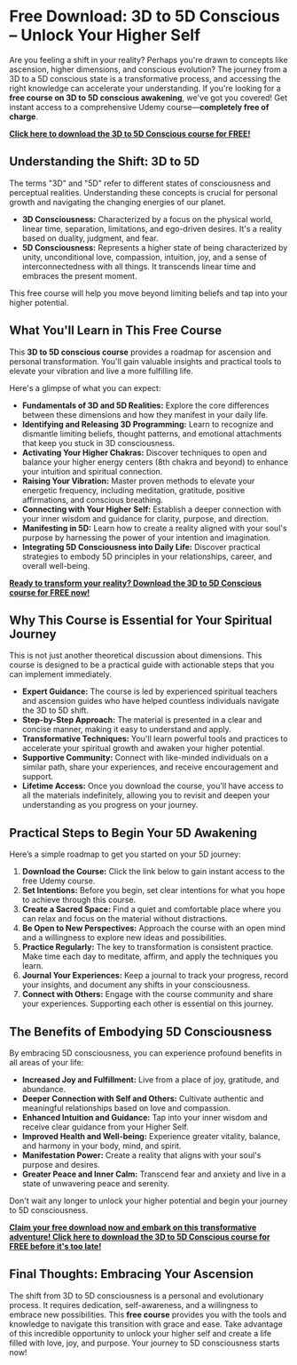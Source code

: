 # Free Download: 3D to 5D Conscious – Unlock Your Higher Self

Are you feeling a shift in your reality? Perhaps you're drawn to concepts like ascension, higher dimensions, and conscious evolution? The journey from a 3D to a 5D conscious state is a transformative process, and accessing the right knowledge can accelerate your understanding. If you're looking for a **free course on 3D to 5D conscious awakening**, we've got you covered! Get instant access to a comprehensive Udemy course—**completely free of charge**.

[**Click here to download the 3D to 5D Conscious course for FREE!**](https://udemywork.com/3d-to-5d-conscious)

## Understanding the Shift: 3D to 5D

The terms "3D" and "5D" refer to different states of consciousness and perceptual realities. Understanding these concepts is crucial for personal growth and navigating the changing energies of our planet.

*   **3D Consciousness:** Characterized by a focus on the physical world, linear time, separation, limitations, and ego-driven desires. It's a reality based on duality, judgment, and fear.
*   **5D Consciousness:** Represents a higher state of being characterized by unity, unconditional love, compassion, intuition, joy, and a sense of interconnectedness with all things. It transcends linear time and embraces the present moment.

This free course will help you move beyond limiting beliefs and tap into your higher potential.

## What You'll Learn in This Free Course

This **3D to 5D conscious course** provides a roadmap for ascension and personal transformation. You'll gain valuable insights and practical tools to elevate your vibration and live a more fulfilling life.

Here's a glimpse of what you can expect:

*   **Fundamentals of 3D and 5D Realities:** Explore the core differences between these dimensions and how they manifest in your daily life.
*   **Identifying and Releasing 3D Programming:** Learn to recognize and dismantle limiting beliefs, thought patterns, and emotional attachments that keep you stuck in 3D consciousness.
*   **Activating Your Higher Chakras:** Discover techniques to open and balance your higher energy centers (8th chakra and beyond) to enhance your intuition and spiritual connection.
*   **Raising Your Vibration:** Master proven methods to elevate your energetic frequency, including meditation, gratitude, positive affirmations, and conscious breathing.
*   **Connecting with Your Higher Self:** Establish a deeper connection with your inner wisdom and guidance for clarity, purpose, and direction.
*   **Manifesting in 5D:** Learn how to create a reality aligned with your soul's purpose by harnessing the power of your intention and imagination.
*   **Integrating 5D Consciousness into Daily Life:** Discover practical strategies to embody 5D principles in your relationships, career, and overall well-being.

[**Ready to transform your reality? Download the 3D to 5D Conscious course for FREE now!**](https://udemywork.com/3d-to-5d-conscious)

## Why This Course is Essential for Your Spiritual Journey

This is not just another theoretical discussion about dimensions. This course is designed to be a practical guide with actionable steps that you can implement immediately.

*   **Expert Guidance:** The course is led by experienced spiritual teachers and ascension guides who have helped countless individuals navigate the 3D to 5D shift.
*   **Step-by-Step Approach:** The material is presented in a clear and concise manner, making it easy to understand and apply.
*   **Transformative Techniques:** You'll learn powerful tools and practices to accelerate your spiritual growth and awaken your higher potential.
*   **Supportive Community:** Connect with like-minded individuals on a similar path, share your experiences, and receive encouragement and support.
*   **Lifetime Access:** Once you download the course, you'll have access to all the materials indefinitely, allowing you to revisit and deepen your understanding as you progress on your journey.

## Practical Steps to Begin Your 5D Awakening

Here’s a simple roadmap to get you started on your 5D journey:

1.  **Download the Course:** Click the link below to gain instant access to the free Udemy course.
2.  **Set Intentions:** Before you begin, set clear intentions for what you hope to achieve through this course.
3.  **Create a Sacred Space:** Find a quiet and comfortable place where you can relax and focus on the material without distractions.
4.  **Be Open to New Perspectives:** Approach the course with an open mind and a willingness to explore new ideas and possibilities.
5.  **Practice Regularly:** The key to transformation is consistent practice. Make time each day to meditate, affirm, and apply the techniques you learn.
6.  **Journal Your Experiences:** Keep a journal to track your progress, record your insights, and document any shifts in your consciousness.
7.  **Connect with Others:** Engage with the course community and share your experiences. Supporting each other is essential on this journey.

## The Benefits of Embodying 5D Consciousness

By embracing 5D consciousness, you can experience profound benefits in all areas of your life:

*   **Increased Joy and Fulfillment:** Live from a place of joy, gratitude, and abundance.
*   **Deeper Connection with Self and Others:** Cultivate authentic and meaningful relationships based on love and compassion.
*   **Enhanced Intuition and Guidance:** Tap into your inner wisdom and receive clear guidance from your Higher Self.
*   **Improved Health and Well-being:** Experience greater vitality, balance, and harmony in your body, mind, and spirit.
*   **Manifestation Power:** Create a reality that aligns with your soul's purpose and desires.
*   **Greater Peace and Inner Calm:** Transcend fear and anxiety and live in a state of unwavering peace and serenity.

Don't wait any longer to unlock your higher potential and begin your journey to 5D consciousness.

[**Claim your free download now and embark on this transformative adventure! Click here to download the 3D to 5D Conscious course for FREE before it's too late!**](https://udemywork.com/3d-to-5d-conscious)

## Final Thoughts: Embracing Your Ascension

The shift from 3D to 5D consciousness is a personal and evolutionary process. It requires dedication, self-awareness, and a willingness to embrace new possibilities. This **free course** provides you with the tools and knowledge to navigate this transition with grace and ease. Take advantage of this incredible opportunity to unlock your higher self and create a life filled with love, joy, and purpose. Your journey to 5D consciousness starts now!
